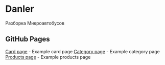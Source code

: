 # Danler

Разборка Микроавтобусов

## GitHub Pages

[Card page](https://valeriykobysh.github.io/danler/dist/card.html) - Example card page
[Category page](https://valeriykobysh.github.io/danler/dist/category.html) - Example category page
[Products page](https://valeriykobysh.github.io/danler/dist/category.html) - Example products page